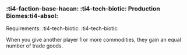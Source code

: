 ### :ti4-faction-base-hacan: :ti4-tech-biotic: **Production Biomes**:ti4-absol:

Requirements: :ti4-tech-biotic: :ti4-tech-biotic:

When you give another player 1 or more commodities, they gain an equal number of trade goods.
